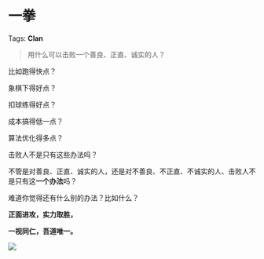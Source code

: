 # 一拳

Tags: **Clan**

> 用什么可以击败一个善良、正直、诚实的人？



比如跑得快点？

象棋下得好点？

扣球练得好点？

成本搞得低一点？

算法优化得多点？

击败人不是只有这些办法吗？

不管是对善良、正直、诚实的人，还是对不善良、不正直、不诚实的人、击败人不是只有这**一个办法**吗？

  


难道你觉得还有什么别的办法？比如什么？

  


**正面进攻，实力取胜，**

**一视同仁，吾道唯一。**

![](https://pic1.zhimg.com/50/v2-4d511174d52bc6e9a305f95190769161_720w.jpg?source=1940ef5c)

